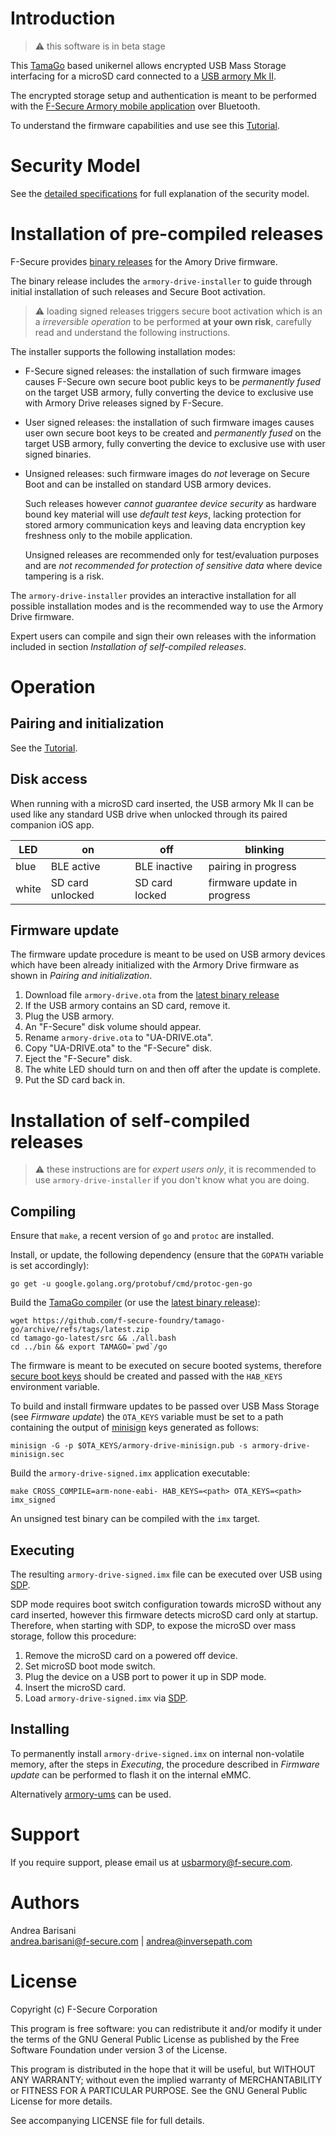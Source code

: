 Introduction
============

> :warning: this software is in beta stage

This [TamaGo](https://github.com/f-secure-foundry/tamago) based unikernel
allows encrypted USB Mass Storage interfacing for a microSD card connected to a
[USB armory Mk II](https://github.com/f-secure-foundry/usbarmory/wiki).

The encrypted storage setup and authentication is meant to be performed with the
[F-Secure Armory mobile application](FIXME) over Bluetooth.

To understand the firmware capabilities and use see this
[Tutorial](https://github.com/f-secure-foundry/armory-drive/wiki/Tutorial).

Security Model
==============

See the [detailed specifications](https://github.com/f-secure-foundry/armory-drive/wiki/Specifications)
for full explanation of the security model.

Installation of pre-compiled releases
=====================================

F-Secure provides [binary releases](https://github.com/f-secure-foundry/armory-drive/releases)
for the Amory Drive firmware.

The binary release includes the `armory-drive-installer` to guide through
initial installation of such releases and Secure Boot activation.

> :warning: loading signed releases triggers secure boot activation which is an
> a *irreversible operation* to be performed **at your own risk**, carefully
> read and understand the following instructions.

The installer supports the following installation modes:

* F-Secure signed releases: the installation of such firmware images
  causes F-Secure own secure boot public keys to be *permanently fused* on the
  target USB armory, fully converting the device to exclusive use with Armory
  Drive releases signed by F-Secure.

* User signed releases: the installation of such firmware images
  causes user own secure boot keys to be created and *permanently fused* on the
  target USB armory, fully converting the device to exclusive use with user
  signed binaries.

* Unsigned releases: such firmware images do *not* leverage on Secure Boot and
  can be installed on standard USB armory devices.

  Such releases however *cannot guarantee device security* as hardware bound
  key material will use *default test keys*, lacking protection for stored armory
  communication keys and leaving data encryption key freshness only to the mobile
  application.

  Unsigned releases are recommended only for test/evaluation purposes and are
  *not recommended for protection of sensitive data* where device tampering is a
  risk.

The `armory-drive-installer` provides an interactive installation for all
possible installation modes and is the recommended way to use the Armory Drive
firmware.

Expert users can compile and sign their own releases with the information
included in section _Installation of self-compiled releases_.

Operation
=========

Pairing and initialization
--------------------------

See the [Tutorial](https://github.com/f-secure-foundry/armory-drive/wiki/Tutorial).

Disk access
-----------

When running with a microSD card inserted, the USB armory Mk II can be used
like any standard USB drive when unlocked through its paired companion iOS app.

| LED   | on               | off            | blinking                    |
|-------|------------------|----------------|-----------------------------|
| blue  | BLE active       | BLE inactive   | pairing in progress         |
| white | SD card unlocked | SD card locked | firmware update in progress |

Firmware update
---------------

The firmware update procedure is meant to be used on USB armory devices which
have been already initialized with the Armory Drive firmware as shown in
_Pairing and initialization_.

  1. Download file `armory-drive.ota` from the [latest binary release](https://github.com/f-secure-foundry/armory-drive/releases/latest)
  2. If the USB armory contains an SD card, remove it.
  3. Plug the USB armory.
  4. An "F-Secure" disk volume should appear.
  5. Rename `armory-drive.ota` to "UA-DRIVE.ota".
  6. Copy "UA-DRIVE.ota" to the "F-Secure" disk.
  7. Eject the "F-Secure" disk.
  8. The white LED should turn on and then off after the update is complete.
  9. Put the SD card back in.

Installation of self-compiled releases
======================================

> :warning: these instructions are for *expert users only*, it is recommended
> to use `armory-drive-installer` if you don't know what you are doing.

Compiling
---------

Ensure that `make`, a recent version of `go` and `protoc` are installed.

Install, or update, the following dependency (ensure that the `GOPATH` variable
is set accordingly):

```
go get -u google.golang.org/protobuf/cmd/protoc-gen-go
```

Build the [TamaGo compiler](https://github.com/f-secure-foundry/tamago-go)
(or use the [latest binary release](https://github.com/f-secure-foundry/tamago-go/releases/latest)):

```
wget https://github.com/f-secure-foundry/tamago-go/archive/refs/tags/latest.zip
cd tamago-go-latest/src && ./all.bash
cd ../bin && export TAMAGO=`pwd`/go
```

The firmware is meant to be executed on secure booted systems, therefore
[secure boot keys](https://github.com/f-secure-foundry/usbarmory/wiki/Secure-boot-(Mk-II))
should be created and passed with the `HAB_KEYS` environment variable.

To build and install firmware updates to be passed over USB Mass Storage (see
_Firmware update_) the `OTA_KEYS` variable must be set to a path containing the
output of [minisign](https://jedisct1.github.io/minisign/) keys generated as
follows:

```
minisign -G -p $OTA_KEYS/armory-drive-minisign.pub -s armory-drive-minisign.sec

```

Build the `armory-drive-signed.imx` application executable:

```
make CROSS_COMPILE=arm-none-eabi- HAB_KEYS=<path> OTA_KEYS=<path> imx_signed
```

An unsigned test binary can be compiled with the `imx` target.

Executing
---------

The resulting `armory-drive-signed.imx` file can be executed over USB using
[SDP](https://github.com/f-secure-foundry/usbarmory/wiki/Boot-Modes-(Mk-II)#serial-download-protocol-sdp).

SDP mode requires boot switch configuration towards microSD without any card
inserted, however this firmware detects microSD card only at startup.
Therefore, when starting with SDP, to expose the microSD over mass storage,
follow this procedure:

  1. Remove the microSD card on a powered off device.
  2. Set microSD boot mode switch.
  3. Plug the device on a USB port to power it up in SDP mode.
  4. Insert the microSD card.
  5. Load `armory-drive-signed.imx` via [SDP](https://github.com/f-secure-foundry/usbarmory/wiki/Boot-Modes-(Mk-II)#serial-download-protocol-sdp).

Installing
----------

To permanently install `armory-drive-signed.imx` on internal non-volatile memory,
after the steps in _Executing_, the procedure described in _Firmware update_
can be performed to flash it on the internal eMMC.

Alternatively [armory-ums](https://github.com/f-secure-foundry/armory-ums) can
be used.

Support
=======

If you require support, please email us at usbarmory@f-secure.com.

Authors
=======

Andrea Barisani  
andrea.barisani@f-secure.com | andrea@inversepath.com  

License
=======

Copyright (c) F-Secure Corporation

This program is free software: you can redistribute it and/or modify it under
the terms of the GNU General Public License as published by the Free Software
Foundation under version 3 of the License.

This program is distributed in the hope that it will be useful, but WITHOUT ANY
WARRANTY; without even the implied warranty of MERCHANTABILITY or FITNESS FOR A
PARTICULAR PURPOSE. See the GNU General Public License for more details.

See accompanying LICENSE file for full details.
